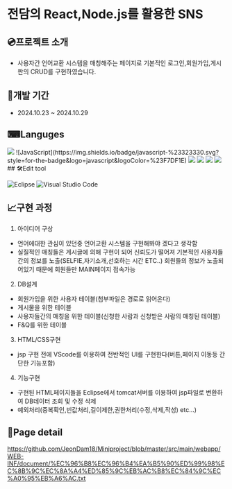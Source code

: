 # 전담의 React,Node.js를 활용한 SNS

## 💿프로젝트 소개

+ 사용자간 언어교환 시스템을 매칭해주는 페이지로 기본적인 로그인,회원가입,게시판의 CRUD를 구현하였습니다.

## 📆개발 기간

+ 2024.10.23 ~ 2024.10.29

## ⌨Languges



<img src="https://img.shields.io/badge/visual%20studio%20code-%23007ACC.svg?&style=for-the-badge&logo=visual%20studio%20code&logoColor=white" />
![JavaScript](https://img.shields.io/badge/javascript-%23323330.svg?style=for-the-badge&logo=javascript&logoColor=%23F7DF1E)
<img src="https://img.shields.io/badge/mysql-%234479A1.svg?&style=for-the-badge&logo=mysql&logoColor=white" />
<img src="https://img.shields.io/badge/react-%2361DAFB.svg?&style=for-the-badge&logo=react&logoColor=black" />
<img src="https://img.shields.io/badge/node.js-%23339933.svg?&style=for-the-badge&logo=node.js&logoColor=white" />
<img src="https://img.shields.io/badge/nodemon-%2376D04B.svg?&style=for-the-badge&logo=nodemon&logoColor=black" />
## 🛠Edit tool

![Eclipse](https://img.shields.io/badge/Eclipse-FE7A16.svg?style=for-the-badge&logo=Eclipse&logoColor=white)
![Visual Studio Code](https://img.shields.io/badge/Visual%20Studio%20Code-0078d7.svg?style=for-the-badge&logo=visual-studio-code&logoColor=white)

## 📈구현 과정

1. 아이디어 구상
  + 언어에대한 관심이 있던중 언어교환 시스템을 구현해봐야 겠다고 생각함
  + 실질적인 매칭들은 게시글에 의해 구현이 되어 신뢰도가 떨어져 기본적인 사용자들간의 정보를 노출(SELFIE,자기소개,선호하는 시간 ETC..) 회원들의 정보가 노출되어있기 때문에 회원들만 MAIN페이지 접속가능


2. DB설계
  + 회원가입을 위한 사용자 테이블(첨부파일은 경로로 읽어온다)
  + 게시물을 위한 테이블
  + 사용자들간의 매칭을 위한 테이블(신청한 사람과 신청받은 사람의 매칭된 테이블)
  + F&Q를 위한 테이블

3. HTML/CSS구현
  + jsp 구현 전에 VScode를 이용하여 전반적인 UI를 구현한다(버튼,페이지 이동등 간단한 기능포함)

    
4. 기능구현
 + 구현된 HTML페이지들을 Eclipse에서 tomcat서버를 이용하여 jsp파일로 변환하여 DB데이터 조회 및 수정 삭제
 + 예외처리(중복확인,빈값처리,길이제한,권한처리(수정,삭제,작성) etc...)


## 🔎Page detail

https://github.com/JeonDam18/Miniproject/blob/master/src/main/webapp/WEB-INF/document/%EC%96%B8%EC%96%B4%EA%B5%90%ED%99%98%EC%8B%9C%EC%8A%A4%ED%85%9C%EB%AC%B8%EC%84%9C%EC%A0%95%EB%A6%AC.txt
